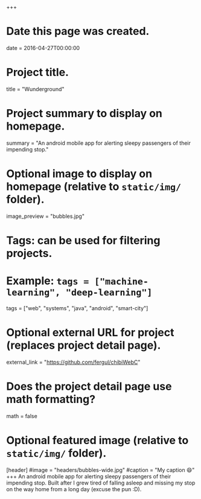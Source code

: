 
+++
# Date this page was created.
date = 2016-04-27T00:00:00

# Project title.
title = "Wunderground"

# Project summary to display on homepage.
summary = "An android mobile app for alerting sleepy passengers of their impending stop."

# Optional image to display on homepage (relative to `static/img/` folder).
image_preview = "bubbles.jpg"

# Tags: can be used for filtering projects.
# Example: `tags = ["machine-learning", "deep-learning"]`
tags = ["web", "systems", "java", "android", "smart-city"]

# Optional external URL for project (replaces project detail page).
external_link = "https://github.com/fergul/chibiWebC"

# Does the project detail page use math formatting?
math = false

# Optional featured image (relative to `static/img/` folder).
[header]
#image = "headers/bubbles-wide.jpg"
#caption = "My caption :smile:"
+++
An android mobile app for alerting sleepy passengers of their impending stop.
Built after I grew tired of falling asleep and missing my stop on the way home from a long day (excuse the pun :D).